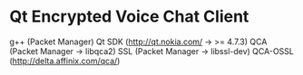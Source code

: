 Qt Encrypted Voice Chat Client
==============================
g++ (Packet Manager)
Qt SDK (http://qt.nokia.com/ → >= 4.7.3)
QCA (Packet Manager → libqca2)
SSL (Packet Manager → libssl-dev)
QCA-OSSL (http://delta.affinix.com/qca/)
